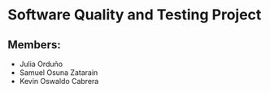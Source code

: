 # Software Quality and Testing Project
## Members:
- Julia Orduño 
- Samuel Osuna Zatarain
- Kevin Oswaldo Cabrera
